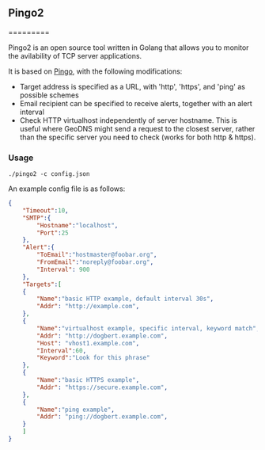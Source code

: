 ## Pingo2
=========

Pingo2 is an open source tool written in Golang that allows you to monitor the avilability of TCP server applications.

It is based on [Pingo](https://github.com/orcheus/pingo), with the following modifications:

- Target address is specified as a URL, with 'http', 'https', and 'ping' as possible schemes
- Email recipient can be specified to receive alerts, together with an alert interval
- Check HTTP virtualhost independently of server hostname. This is useful where GeoDNS might send a request to the closest
  server, rather than the specific server you need to check (works for both http & https).


### Usage

```
./pingo2 -c config.json
```

An example config file is as follows:

```json
{
	"Timeout":10,
	"SMTP":{
		"Hostname":"localhost",
		"Port":25
	},
	"Alert":{
		"ToEmail":"hostmaster@foobar.org",
		"FromEmail":"noreply@foobar.org",
		"Interval": 900
	},
	"Targets":[
	{
		"Name":"basic HTTP example, default interval 30s",
		"Addr": "http://example.com",
	},
	{
		"Name":"virtualhost example, specific interval, keyword match",
		"Addr": "http://dogbert.example.com",
		"Host": "vhost1.example.com",
		"Interval":60,
		"Keyword":"Look for this phrase"
	},
	{
		"Name":"basic HTTPS example",
		"Addr": "https://secure.example.com",
	},
	{
		"Name":"ping example",
		"Addr": "ping://dogbert.example.com",
	}
	]
}
```

